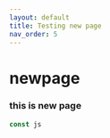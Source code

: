 ```yaml
---
layout: default
title: Testing new page
nav_order: 5
---
```


# newpage
  ### this is new page
  ```js
  const js
  ```
